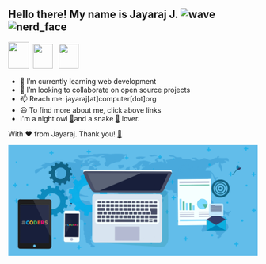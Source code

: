 ## Hello there! My name is Jayaraj J.  ![wave](https://github.githubassets.com/images/icons/emoji/unicode/1f44b.png)![nerd_face](https://github.githubassets.com/images/icons/emoji/unicode/1f913.png)

[<img src="https://content.linkedin.com/content/dam/me/business/en-us/amp/brand-site/v2/bg/LI-Bug.svg.original.svg" width=42 height= 54>](https://linkedin.com/in/jyjnair) &nbsp;[<img src="https://image.flaticon.com/icons/svg/2111/2111463.svg" width=40 height= 50>](https://instagram.com/_jyrj_) &nbsp; [<img src="https://image.flaticon.com/icons/svg/174/174848.svg" width=40 height= 50>](https://facebook.com/jyjnair)

- 🌱 I’m currently learning web development
- 👯 I’m looking to collaborate on open source projects
- 📫 Reach me: jayaraj[at]computer[dot]org
- 😃 To find more about me, click above links
- I'm a night owl [🦉](https://emojipedia.org/owl/)and a snake [🐍](https://emojipedia.org/snake/) lover.

With ❤️ from Jayaraj. Thank you! [🙏](https://emojipedia.org/folded-hands/)

[<img src="Banner.gif">](https://jyrj.github.io)


<!--- Hmm... Hmm..LOOK WHO IS HERE! LIKED MY README? Follow me on GitHub, I will definetely follow you back! Thank you! -->

